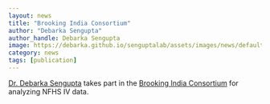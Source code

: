 ```yaml
---
layout: news
title: "Brooking India Consortium"
author: "Debarka Sengupta"
author_handle: Debarka Sengupta
image: https://debarka.github.io/senguptalab/assets/images/news/default-news.png
category: news
tags: [publication]
---
```


[Dr. Debarka Sengupta] takes part in the [Brooking India Consortium] for analyzing NFHS IV data.

[Dr. Debarka Sengupta]: /team/debarka
[Brooking India Consortium]: https://www.brookings.edu/blog/up-front/2018/05/02/brookings-india-consortium-brings-together-researchers-analysing-national-family-health-survey-iv/
